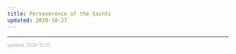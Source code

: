```yaml
---
title: Perseverence of the Saints
updated: 2020-10-27
---
```


---

<sup><sub><font color="#a6a6a6">updated: 2020-10-27</font></sub></sup>
